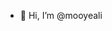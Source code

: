 - 👋 Hi, I’m @mooyeali

<!---
mooyeali/mooyeali is a ✨ special ✨ repository because its `README.md` (this file) appears on your GitHub profile.
You can click the Preview link to take a look at your changes.
--->
